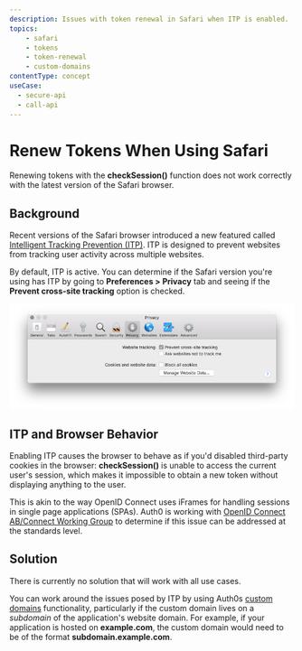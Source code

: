 ```yaml
---
description: Issues with token renewal in Safari when ITP is enabled.
topics:
    - safari
    - tokens
    - token-renewal
    - custom-domains
contentType: concept
useCase:
  - secure-api
  - call-api
---
```

# Renew Tokens When Using Safari

Renewing tokens with the **checkSession()** function does not work correctly with the latest version of the Safari browser.

## Background

Recent versions of the Safari browser introduced a new featured called [Intelligent Tracking Prevention (ITP)](https://webkit.org/blog/8142/intelligent-tracking-prevention-1-1/). ITP is designed to prevent websites from tracking user activity across multiple websites.

By default, ITP is active. You can determine if the Safari version you're using has ITP by going to **Preferences > Privacy** tab and seeing if the **Prevent cross-site tracking** option is checked.

![Safari privacy preferences pane](/media/articles/api-auth/safari-privacy-preferences.png)

## ITP and Browser Behavior

Enabling ITP causes the browser to behave as if you'd disabled third-party cookies in the browser: **checkSession()** is unable to access the current user's session, which makes it impossible to obtain a new token without displaying anything to the user.

This is akin to the way OpenID Connect uses iFrames for handling sessions in single page applications (SPAs). Auth0 is working with [OpenID Connect AB/Connect Working Group](http://openid.net/wg/connect/) to determine if this issue can be addressed at the standards level.

## Solution

There is currently no solution that will work with all use cases.

You can work around the issues posed by ITP by using Auth0s [custom domains](/custom-domains) functionality, particularly if the custom domain lives on a *subdomain* of the application's website domain. For example, if your application is hosted on **example.com**, the custom domain would need to be of the format **subdomain.example.com**.